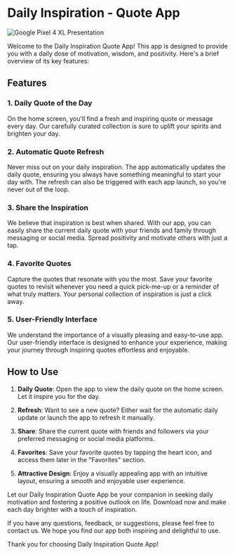 # Daily Inspiration - Quote App
![Google Pixel 4 XL Presentation](https://github.com/Firdavs-coder/quote/assets/84655445/6895da9e-c4a0-4bf1-a7e8-04a9231fd5f7)

Welcome to the Daily Inspiration Quote App! This app is designed to provide you with a daily dose of motivation, wisdom, and positivity. Here's a brief overview of its key features:

## Features

### 1. Daily Quote of the Day

On the home screen, you'll find a fresh and inspiring quote or message every day. Our carefully curated collection is sure to uplift your spirits and brighten your day.

### 2. Automatic Quote Refresh

Never miss out on your daily inspiration. The app automatically updates the daily quote, ensuring you always have something meaningful to start your day with. The refresh can also be triggered with each app launch, so you're never out of the loop.

### 3. Share the Inspiration

We believe that inspiration is best when shared. With our app, you can easily share the current daily quote with your friends and family through messaging or social media. Spread positivity and motivate others with just a tap.

### 4. Favorite Quotes

Capture the quotes that resonate with you the most. Save your favorite quotes to revisit whenever you need a quick pick-me-up or a reminder of what truly matters. Your personal collection of inspiration is just a click away.

### 5. User-Friendly Interface

We understand the importance of a visually pleasing and easy-to-use app. Our user-friendly interface is designed to enhance your experience, making your journey through inspiring quotes effortless and enjoyable.

## How to Use

1. **Daily Quote**: Open the app to view the daily quote on the home screen. Let it inspire you for the day.

2. **Refresh**: Want to see a new quote? Either wait for the automatic daily update or launch the app to refresh it manually.

3. **Share**: Share the current quote with friends and followers via your preferred messaging or social media platforms.

4. **Favorites**: Save your favorite quotes by tapping the heart icon, and access them later in the "Favorites" section.

5. **Attractive Design**: Enjoy a visually appealing app with an intuitive layout, ensuring a smooth and enjoyable user experience.

Let our Daily Inspiration Quote App be your companion in seeking daily motivation and fostering a positive outlook on life. Download now and make each day brighter with a touch of inspiration.

If you have any questions, feedback, or suggestions, please feel free to contact us. We hope you find our app both inspiring and delightful to use.

Thank you for choosing Daily Inspiration Quote App!
